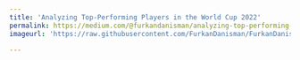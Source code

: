 ```yaml
---
title: 'Analyzing Top-Performing Players in the World Cup 2022'
permalink: https://medium.com/@furkandanisman/analyzing-top-performing-players-in-the-world-cup-2022-980476e3a963
imageurl: 'https://raw.githubusercontent.com/FurkanDanisman/FurkanDanisman.github.io/master/images/blog3.png'

---
```

